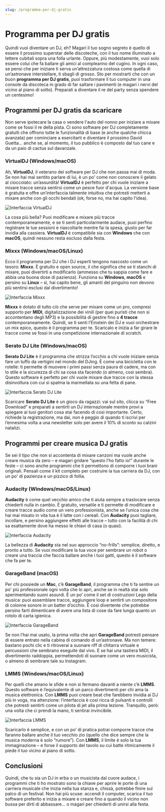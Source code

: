 ```yaml
---
slug: /programma-per-dj-gratis
---
```

# Programma per DJ gratis

Quindi vuoi diventare un DJ, eh? Magari il tuo sogno segreto è quello di essere il prossimo superstar delle discoteche, con il tuo nome illuminato a lettere cubitali sopra una folla urlante. Oppure, più modestamente, vuoi solo essere colui che fa ballare gli amici al compleanno del cugino. In ogni caso, se pensi che per iniziare ti serva un’attrezzatura costosa come quella di un’astronave interstellare, ti sbagli di grosso. Sto per mostrarti che con un buon **programma per DJ gratis**, puoi trasformare il tuo computer in una console da discoteca in grado di far saltare i pavimenti (e magari i nervi del vicino al piano di sotto). Preparati a diventare il re del party senza spendere un centesimo!

## Programmi per DJ gratis da scaricare

Non serve ipotecare la casa o vendere l'auto del nonno per iniziare a mixare come se fossi il re della pista. Ci sono software per DJ completamente gratuiti che offrono tutte le funzionalità di base (e anche qualche chicca avanzata) per cominciare a esercitarti e diventare il prossimo David Guetta... anche se, al momento, il tuo pubblico è composto dal tuo cane e da un paio di cactus sul davanzale.

### VirtualDJ (Windows/macOS)

Ah, **VirtualDJ**, il veterano dei software per DJ che non passa mai di moda. Se non hai mai sentito parlare di lui, è un po' come non conoscere il gelato al cioccolato: un’assurdità! **VirtualDJ** è perfetto per chi vuole iniziare a mixare tracce senza sentirsi come un pesce fuor d'acqua. La versione base è gratuita e offre un’interfaccia talmente intuitiva che potresti metterti a mixare anche con gli occhi bendati (ok, forse no, ma hai capito l'idea).

![Interfaccia VirtualDJ](/guide-img/output/44fc07e4.jpg)

La cosa più bella? Puoi modificare e mixare più tracce contemporaneamente, e se ti senti particolarmente audace, puoi perfino registrare le tue sessioni e riascoltarle mentre fai la spesa, giusto per far invidia alla cassiera. **VirtualDJ** è compatibile sia con **Windows** che con **macOS**, quindi nessuno resta escluso dalla festa.

### Mixxx (Windows/macOS/Linux)

Ecco il programma per DJ che i DJ esperti tengono nascosto come un tesoro: **Mixxx**. È gratuito e open source, il che significa che se ti stanchi di mixare, puoi divertirti a modificarlo (ammesso che tu sappia come fare e abbia una buona dose di pazienza). Funziona su **Windows**, **macOS** e persino su **Linux** – sì, hai capito bene, gli amanti del pinguino non devono più sentirsi esclusi dal divertimento!

![Interfaccia Mixxx](/guide-img/output/be6830d9.jpg)

**Mixxx** è dotato di tutto ciò che serve per mixare come un pro, compresi supporto per **MIDI**, digitalizzazione dei vinili (per quei puristi che non si accontentano degli MP3) e la possibilità di gestire fino a **4 tracce** contemporaneamente. Quindi, se ti senti l’Einstein dei DJ e vuoi orchestrare un mix epico, questo è il programma per te. Scaricalo e inizia a far girare le tracce come se fossi in una competizione internazionale di scratch.

### Serato DJ Lite (Windows/macOS)

**Serato DJ Lite** è il programma che strizza l’occhio a chi vuole iniziare senza fare un tuffo da vertigini nel mondo del DJing. È come una bicicletta con le rotelle: ti permette di muovere i primi passi senza paura di cadere, ma con lo stile e la sicurezza di chi sa cosa sta facendo (o almeno, così sembra). Questo software è perfetto per chi vuole mixare due tracce con la stessa disinvoltura con cui si spalma la marmellata su una fetta di pane.

![Interfaccia Serato DJ Lite](/guide-img/output/1f26a224.jpg)

Scaricare **Serato DJ Lite** è un gioco da ragazzi: vai sul sito, clicca su “Free Download” e preparati a sentirti un DJ internazionale mentre provi a spiegare ai tuoi genitori cosa stai facendo di così importante. Certo, richiede la registrazione, ma dai, non è peggio di quando ti iscrivi per l’ennesima volta a una newsletter solo per avere il 10% di sconto su calzini natalizi.

## Programmi per creare musica DJ gratis

Se sei il tipo che non si accontenta di mixare canzoni ma vuole anche creare musica da zero – e magari gridare “questo l’ho fatto io!” durante le feste – ci sono anche programmi che ti permettono di comporre i tuoi brani originali. Pensali come il kit completo per costruire la tua carriera da DJ, con un po' di pazienza e un pizzico di follia.

### Audacity (Windows/macOS/Linux)

**Audacity** è come quel vecchio amico che ti aiuta sempre a traslocare senza chiederti nulla in cambio. È gratuito, versatile e ti permette di modificare e creare tracce audio come un vero professionista, anche se l’unica cosa che hai mai mixato in vita tua è il latte con i cereali. Con **Audacity** puoi tagliare, incollare, e persino aggiungere effetti alle tracce – tutto con la facilità di chi sa esattamente dove ha messo le chiavi di casa (o quasi).

![Interfaccia Audacity](/guide-img/output/77bb67e3.jpg)

La bellezza di **Audacity** sta nel suo approccio “no-frills”: semplice, diretto, e pronto a tutto. Se vuoi modificare la tua voce per sembrare un robot o creare una traccia che faccia ballare anche i tuoi gatti, questo è il software che fa per te. 

### GarageBand (macOS)

Per chi possiede un **Mac**, c’è **GarageBand**, il programma che ti fa sentire un po' più professionale ogni volta che lo apri, anche se in realtà stai solo sperimentando suoni assurdi. È un po’ come il set di costruzioni Lego della musica: puoi assemblare tracce, aggiungere loop e sentirti un compositore di colonne sonore in un batter d’occhio. È così divertente che potrebbe persino farti dimenticare di avere una lista di cose da fare lunga quanto un rotolo di carta igienica.

![Interfaccia GarageBand](/guide-img/output/2239dc91.jpg)

Se non l’hai mai usato, la prima volta che apri **GarageBand** potresti pensare di essere entrato nella cabina di comando di un’astronave. Ma non temere: bastano pochi clic e ti ritroverai a suonare riff di chitarra virtuale e percussioni che sembrano eseguite dal vivo. E se hai una tastiera MIDI, il divertimento raddoppia, permettendoti di suonare come un vero musicista, o almeno di sembrare tale su Instagram.

### LMMS (Windows/macOS/Linux)

Per quelli che amano le sfide e non si fermano davanti a niente c’è **LMMS**. Questo software è l’equivalente di un parco divertimenti per chi ama la musica elettronica. Con **LMMS** puoi creare beat che farebbero invidia ai DJ più in voga, ma attenzione: l’interfaccia è così ricca di pulsanti e controlli che potresti sentirti come un pilota di jet alla prima lezione. Tranquillo, però: una volta che ci prendi la mano, ti sentirai invincibile.

![Interfaccia LMMS](/guide-img/output/4964f423.jpg)

Scaricarlo è semplice, e con un po’ di pratica potrai comporre tracce che faranno ballare anche il tuo vecchio zio (quello che dice sempre che la musica moderna è solo “rumore”). Con **LMMS**, il limite è solo la tua immaginazione – e forse il supporto del tavolo su cui batte ritmicamente il piede il tuo vicino al piano di sotto.

## Conclusioni

Quindi, che tu sia un DJ in erba o un musicista dal cuore audace, i programmi che ti ho mostrato sono la chiave per aprire le porte di una carriera musicale che inizia nella tua stanza e, chissà, potrebbe finire sul palco di un festival. Non hai più scuse: accendi il computer, scarica il tuo software preferito e inizia a mixare e creare fino a quando il vicino non bussa per dirti di abbassare... o magari per chiederti di unirsi alla festa.
